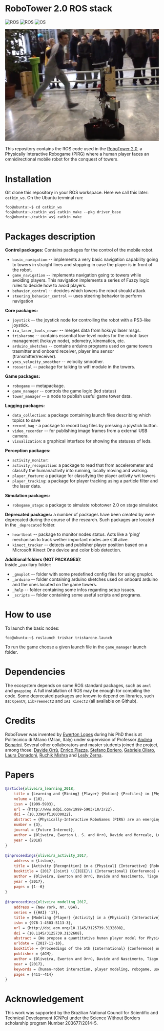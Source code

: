 RoboTower 2.0 ROS stack
======================
![ROS](https://img.shields.io/badge/ROS-Indigo-brightgreen.svg) ![ROS](https://img.shields.io/badge/ROS-Kinetic-brightgreen.svg) ![OS](https://img.shields.io/badge/OS-Ubuntu%2016.04-orange.svg)

![robotower](_auxiliary/game1.png)

This repository contains the ROS code used in the [RoboTower 2.0](https://www.youtube.com/watch?v=3azXf8V64iM), a Physically Interactive Robogame (PIRG) where a human player faces an omnidirectional mobile robot for the conquest of towers.

Installation
============

Git clone this repository in your ROS workspace. Here we call this later: ``catkin_ws``. On the Ubuntu terminal run:

```console
foo@ubuntu:~$ cd catkin_ws
foo@ubuntu:~/catkin_ws$ catkin_make --pkg driver_base
foo@ubuntu:~/catkin_ws$ catkin_make

```

Packages description
====================

**Control packages:** Contains packages for the control of the mobile robot. <br/>
* `basic_navigation` -- implements a very basic navigation capability going to towers in straight lines and stopping in case the player is in front of the robot. <br/>
* `game_navigation` -- implements navigation going to towers while avoiding players. This navigation implements a series of Fuzzy logic rules to decide how to avoid players.<br/>
* `behavior_control` -- decides which towers the robot should attack <br/>
* `steering_behavior_control` -- uses steering behavior to perform navigation<br/>

**Core packages:**<br/>
* `joystick` -- the joystick node for controlling the robot with a PS3-like joystick. <br/>
* `ira_laser_tools_newer` -- merges data from hokuyo laser msgs.<br/>
* `triskarone` -- contains essential low-level nodes for the robot: laser management (hokuyo node), odometry, kinematics, etc. <br/>
* `arduino_sketches` -- contains arduino programs used on game towers trasmitter and onboard receiver, player imu sensor (transmitter/receiver).  <br/>
* `yocs_velocity_smoother` -- velocity smoother. <br/>
* `rosserial` -- package for talking to wifi module in the towers. <br/>

**Game packages:**<br/>
* `robogame` -- metapackage. <br/>
* `game_manager` -- controls the game logic (led status)<br/>
* `tower_manager` -- a node to publish useful game tower data. <br/>

**Logging packages:**</br>
* `data_collection`: a package containing launch files describing which topics to save <br/>
* `record_bag` - a package to record bag files by pressing a joystick button.
* `video_recorder` -- for publishing image frames from a external USB camera.<br/>
* `visualization`: a graphical interface for showing the statuses of leds. <br/>

**Perception packages:**</br>
* `activity_monitor`: <br/>
* `activity_recognition`: a package to read that from accelerometer and classify the humanactivity into running, locally moving and walking. <br/>
* `player_feature`: a package for classifying the player activity wrt towers<br/>
* `player_tracking`: a package for player tracking using a particle filter and the laser data. <br/>

**Simulation packages:**</br>
* `robogame_stage`: a package to simulate robotower 2.0 on stage simulator. <br/>

**Deprecated packages:** a number of packages have been created by were deprecated during the course of the research. Such packages are located in the `_deprecated` folder.</br>
* `heartbeat` -- package to monitor nodes status. Acts like a 'ping' mechanism to track wether important nodes are still alive. <br/>
* `kinect_tracker` -- detects and publisher player position based on a Microsoft Kinect One device and color blob detection. <br/>

**Additional folders (NOT PACKAGES):**</br>
Inside _auxiliary folder:

* `_gnuplot` -- folder with some predefined config files for using gnuplot.</br>
* `_arduino` -- folder containing arduino sketches used on onboard arduino and the ones located on the game towers.</br>
* `_help` -- folder containing some infos regarding setup issues.</br>
* `_scripts` -- folder containing some useful scripts and programs.</br>

How to use
============
To launch the basic nodes:
```console
foo@ubuntu:~$ roslaunch triskar triskarone.launch
```

To run the game choose a given launch file in the `game_manager` launch folder.

Dependencies
============
The ecosystem depends on some ROS standard packages, such as `amcl` and `gmapping`. A full installation of ROS may be enough for compiling the code. Some deprecated packages are known to depend on libraries, such as: `OpenCV`, `LibFreenect2` and `IAI Kinect2` (all available on Github).

Credits
=======

RoboTower was invented by [Ewerton Lopes](https://github.com/ewerlopes) during his PhD thesis at Politecnico di Milano (Milan, Italy) under supervision of Professor [Andrea Bonarini](https://github.com/andybon). Several other collaborators and master students joined the project, among those: [Davide Orrù](), [Enrico Piazza](https://github.com/Enri2077), [Stefano Boriero](https://github.com/StefanoBoriero), [Gabriele Oliaro](https://github.com/gabrieleoliaro), [Laura Donadoni](), [Ruchik Mishra]() and [Lesly Zerna](https://github.com/l3s777).

Papers
======
```bib
@article{oliveira_learning_2018,
	title = {Learning and {Mining} {Player} {Motion} {Profiles} in {Physically} {Interactive} {Robogames}},
	volume = {10},
	issn = {1999-5903},
	url = {http://www.mdpi.com/1999-5903/10/3/22},
	doi = {10.3390/fi10030022},
	abstract = {Physically-Interactive RoboGames (PIRG) are an emerging application whose aim is to develop robotic agents able to interact and engage humans in a game situation. In this framework, learning a model of players’ activity is relevant both to understand their engagement, as well as to understand specific strategies they adopted, which in turn can foster game adaptation. Following such directions and given the lack of quantitative methods for player modeling in PIRG, we propose a methodology for representing players as a mixture of existing player’s types uncovered from data. This is done by dealing both with the intrinsic uncertainty associated with the setting and with the agent necessity to act in real time to support the game interaction. Our methodology first focuses on encoding time series data generated from player-robot interaction into images, in particular Gramian angular field images, to represent continuous data. To these, we apply latent Dirichlet allocation to summarize the player’s motion style as a probabilistic mixture of different styles discovered from data. This approach has been tested in a dataset collected from a real, physical robot game, where activity patterns are extracted by using a custom three-axis accelerometer sensor module. The obtained results suggest that the proposed system is able to provide a robust description for the player interaction.},
	number = {3},
	journal = {Future Internet},
	author = {Oliveira, Ewerton L. S. and Orrú, Davide and Morreale, Luca and Nascimento, Tiago P. and Bonarini, Andrea},
	year = {2018}
}

@inproceedings{oliveira_activity_2017,
	address = {Lisbon},
	title = {Activity {Recognition} in a {Physical} {Interactive} {RoboGame}},
	booktitle = {2017 {Joint} \{{IEEE}\} {International} {Conference} on {Development} and {Learning} and {Epigenetic} {Robotics}, {ICDL}-{EpiRob} 2017, {Lisbon}, {Portugal}, {September} 18-21, 2017},
	author = {Oliveira, Ewerton and Orrù, Davide and Nascimento, Tiago and Bonarini, Andrea},
	year = {2017},
	pages = {1--6}
}

@inproceedings{oliveira_modeling_2017,
	address = {New York, NY, USA},
	series = {{HAI} '17},
	title = {Modeling {Player} {Activity} in a {Physical} {Interactive} {Robot} {Game} {Scenario}},
	isbn = {978-1-4503-5113-3},
	url = {http://doi.acm.org/10.1145/3125739.3132608},
	doi = {10.1145/3125739.3132608},
	abstract = {We propose a quantitative human player model for Physically Interactive RoboGames that can account for the combination of the player activity (physical effort) and interaction level. The model is based on activity recognition and a description of the player interaction (proximity and body contraction index) with the robot co-player. Our approach has been tested on a dataset collected from a real, physical robot game, where activity patterns extracted by a custom 3-axis accelerometer sensor module and by the Microsoft Kinect sensor are used. The proposed model design aims at inspiring approaches that can consider the activity of a human player in lively games against robots and foster the design of robotic adaptive behavior capable of supporting her/his engagement in such type of games.},
	urldate = {2017-11-10},
	booktitle = {Proceedings of the 5th {International} {Conference} on {Human} {Agent} {Interaction}},
	publisher = {ACM},
	author = {Oliveira, Ewerton and Orrù, Davide and Nascimento, Tiago and Bonarini, Andrea},
	year = {2017},
	keywords = {human-robot interaction, player modeling, robogame, user modeling},
	pages = {411--414}
}
```

Acknowledgement
===============
This work was supported by the Brazilian National Council for Scientific and Technical Development (CNPq) under the Science Without Borders scholarship program Number 203677/2014-5.